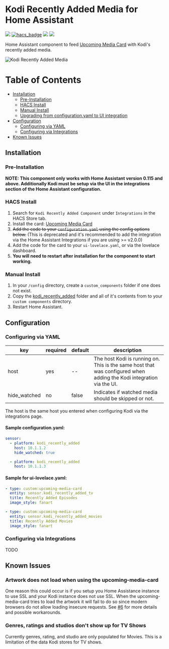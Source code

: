 # Kodi Recently Added Media for Home Assistant

[![](https://img.shields.io/github/release/boralyl/kodi-recently-added/all.svg?style=for-the-badge)](https://github.com/boralyl/kodi-recently-added/releases)
[![hacs_badge](https://img.shields.io/badge/HACS-Default-orange.svg?style=for-the-badge)](https://github.com/hacs/integration)
[![](https://img.shields.io/github/license/boralyl/kodi-recently-added?style=for-the-badge)](LICENSE)
[![](https://img.shields.io/github/workflow/status/boralyl/kodi-recently-added/Python%20package?style=for-the-badge)](https://github.com/boralyl/kodi-recently-added/actions)

Home Assistant component to feed [Upcoming Media Card](https://github.com/custom-cards/upcoming-media-card) with
Kodi's recently added media.

![Kodi Recently Added Media](https://raw.githubusercontent.com/boralyl/kodi-recently-added/master/assets/example.png)

# Table of Contents

- [Installation](#installation)
  - [Pre-Installation](#pre-installation)
  - [HACS Install](#hacs-install)
  - [Manual Install](#manual-install)
  - [Upgrading from configuration.yaml to UI integration]()
- [Configuration](#configuration)
  - [Configuring via YAML]()
  - [Configuring via Integrations]()
- [Known Issues](#known-issues)

## Installation

### Pre-Installation

**NOTE: This component only works with Home Assistant version 0.115 and above. Additionally Kodi must be setup via the UI in the integrations section of the Home Assistant configuration.**

### HACS Install

1. Search for `Kodi Recently Added Component` under `Integrations` in the HACS Store tab.
2. Install the card: [Upcoming Media Card](https://github.com/custom-cards/upcoming-media-card)
3. ~~Add the code to your `configuration.yaml` using the config options below.~~ (This is deprecated and it's recommended to add the integration via the Home Assistant Integrations if you are using >= v2.0.0)
4. Add the code for the card to your `ui-lovelace.yaml`, or via the lovelace dashboard.
5. **You will need to restart after installation for the component to start working.**

### Manual Install

1. In your `/config` directory, create a `custom_components` folder if one does not exist.
2. Copy the [kodi_recently_added](https://github.com/boralyl/kodi-recently-added/tree/master/custom_components) folder and all of it's contents from to your `custom components` directory.
3. Restart Home Assistant.

## Configuration

### Configuring via YAML

| key          | required | default | description                                                                                                         |
| ------------ | -------- | ------- | ------------------------------------------------------------------------------------------------------------------- |
| host         | yes      | --      | The host Kodi is running on. This is the same host that was configured when adding the Kodi integration via the UI. |
| hide_watched | no       | false   | Indicates if watched media should be skipped or not.                                                                |

The host is the same host you entered when configuring Kodi via the integrations page.

#### Sample configuration.yaml:

```yaml
sensor:
  - platform: kodi_recently_added
    host: 10.1.1.2
    hide_watched: true

  - platform: kodi_recently_added
    host: 10.1.1.3
```

#### Sample for ui-lovelace.yaml:

```yaml
- type: custom:upcoming-media-card
  entity: sensor.kodi_recently_added_tv
  title: Recently Added Episodes
  image_style: fanart

- type: custom:upcoming-media-card
  entity: sensor.kodi_recently_added_movies
  title: Recently Added Movies
  image_style: fanart
```

### Configuring via Integrations

TODO

## Known Issues

### Artwork does not load when using the upcoming-media-card

One reason this could occur is if you setup you Home Assistance instance to use SSL and
your Kodi instance does not use SSL. When the upcoming-media-card tries to load the
artwork it will fail to do so since modern browsers do not allow loading insecure requests.
See [#6](https://github.com/boralyl/kodi-recently-added/issues/6) for more details and
possible workarounds.

### Genres, ratings and studios don't show up for TV Shows

Currently genres, rating, and studio are only populated for Movies. This is a limitation
of the data Kodi stores for TV shows.
